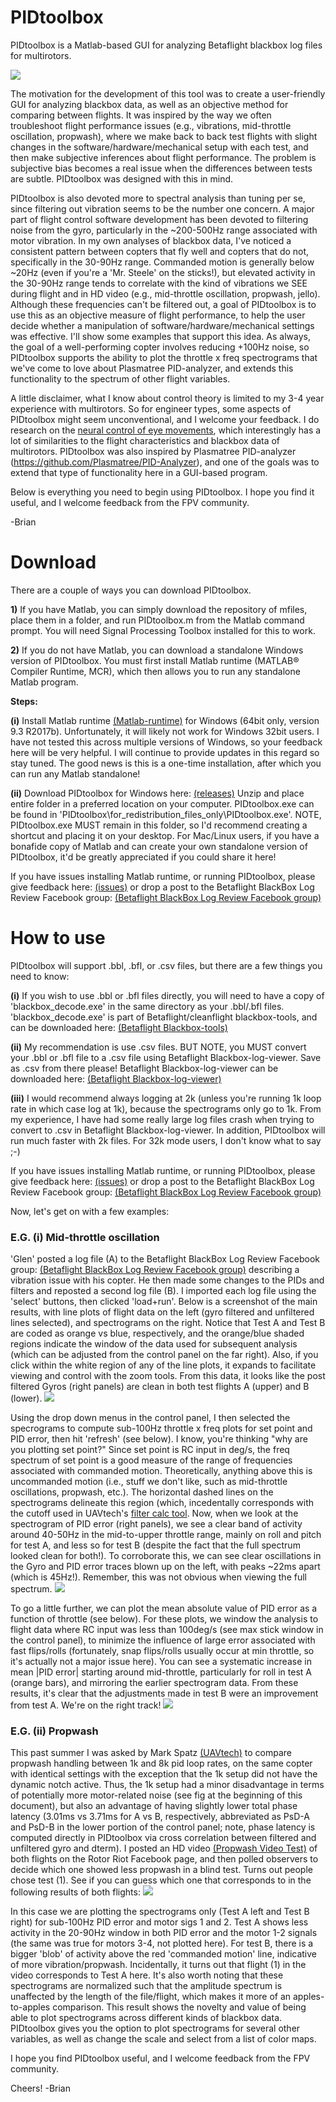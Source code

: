 
# PIDtoolbox

PIDtoolbox is a Matlab-based GUI for analyzing Betaflight blackbox log files for multirotors.

![](images/PIDtoolboxGUIexample.png)

The motivation for the development of this tool was to create a user-friendly GUI for analyzing blackbox data, as well as an objective method for comparing between flights. It was inspired by the way we often troubleshoot flight performance issues (e.g., vibrations, mid-throttle oscillation, propwash), where we make back to back test flights with slight changes in the software/hardware/mechanical setup with each test, and then make subjective inferences about flight performance. The problem is subjective bias becomes a real issue when the differences between tests are subtle. PIDtoolbox was designed with this in mind.

PIDtoolbox is also devoted more to spectral analysis than tuning per se, since filtering out vibration seems to be the number one concern. A major part of flight control software development has been devoted to filtering noise from the gyro, particularly in the ~200-500Hz range associated with motor vibration. In my own analyses of blackbox data, I've noticed a consistent pattern between copters that fly well and copters that do not, specifically in the 30-90Hz range. Commanded motion is generally below ~20Hz (even if you're a 'Mr. Steele' on the sticks!), but elevated activity in the 30-90Hz range tends to correlate with the kind of vibrations we SEE during flight and in HD video (e.g., mid-throttle oscillation, propwash, jello). Although these frequencies can't be filtered out, a goal of PIDtoolbox is to use this as an objective measure of flight performance, to help the user decide whether a manipulation of software/hardware/mechanical settings was effective. I'll show some examples that support this idea. As always, the goal of a well-performing copter involves reducing +100Hz noise, so PIDtoolbox supports the ability to plot the throttle x freq spectrograms that we've come to love about Plasmatree PID-analyzer, and extends this functionality to the spectrum of other flight variables.

A little disclaimer, what I know about control theory is limited to my 3-4 year experience with multirotors. So for engineer types, some aspects of PIDtoolbox might seem unconventional, and I welcome your feedback. I do research on the <a href="https://sites.google.com/site/bjw112968/" target="blank">neural control of eye movements</a>, which interestingly has a lot of similarities to the flight characteristics and blackbox data of multirotors. PIDtoolbox was also inspired by Plasmatree PID-analyzer (https://github.com/Plasmatree/PID-Analyzer), and one of the goals was to extend that type of functionality here in a GUI-based program.

Below is everything you need to begin using PIDtoolbox. I hope you find it useful, and I welcome feedback from the FPV community.

-Brian

# Download

There are a couple of ways you can download PIDtoolbox. 

**1)** If you have Matlab, you can simply download the repository of mfiles, place them in a folder, and run PIDtoolbox.m from the Matlab command prompt. You will need Signal Processing Toolbox installed for this to work.

**2)** If you do not have Matlab, you can download a standalone Windows version of PIDtoolbox. You must first install Matlab runtime (MATLAB® Compiler Runtime, MCR), which then allows you to run any standalone Matlab program.

**Steps:**

**(i)** Install Matlab runtime <a href="https://www.mathworks.com/products/compiler/matlab-runtime.html" target="blank">(Matlab-runtime)</a> for Windows (64bit only, version 9.3 R2017b). Unfortunately, it will likely not work for Windows 32bit users. I have not tested this across multiple versions of Windows, so your feedback here will be very helpful. I will continue to provide updates in this regard so stay tuned. The good news is this is a one-time installation, after which you can run any Matlab standalone!

**(ii)** Download PIDtoolbox for Windows here:
<a href="https://github.com/bw1129/PIDtoolbox/releases" target="blank">(releases)</a> Unzip and place entire folder in a preferred location on your computer. PIDtoolbox.exe can be found in 'PIDtoolbox\for_redistribution_files_only\PIDtoolbox.exe'. NOTE, PIDtoolbox.exe MUST remain in this folder, so I'd recommend creating a shortcut and placing it on your desktop. For Mac/Linux users, if you have a bonafide copy of Matlab and can create your own standalone version of PIDtoolbox, it'd be greatly appreciated if you could share it here!

If you have issues installing Matlab runtime, or running PIDtoolbox, please give feedback here:
<a href="https://github.com/bw1129/PIDtoolbox/issues" target="blank">(issues)</a>
or drop a post to the Betaflight BlackBox Log Review Facebook group: <a href="https://www.facebook.com/groups/291745494678694/?ref=bookmarks" target="blank">(Betaflight BlackBox Log Review Facebook group)</a>

# How to use

PIDtoolbox will support .bbl, .bfl, or .csv files, but there are a few things you need to know: 

**(i)** If you wish to use .bbl or .bfl files directly, you will need to have a copy of 'blackbox_decode.exe' in the same directory as your .bbl/.bfl files. 'blackbox_decode.exe' is part of Betaflight/cleanflight blackbox-tools, and can be downloaded here:
<a href="https://www.github.com/betaflight/blackbox-tools" target="blank">(Betaflight Blackbox-tools)</a>

**(ii)** My recommendation is use .csv files. BUT NOTE, you MUST convert your .bbl or .bfl file to a .csv file using Betaflight Blackbox-log-viewer. Save as .csv from there please! Betaflight Blackbox-log-viewer can be downloaded here: 
<a href="https://www.github.com/betaflight/blackbox-log-viewer/releases" target="blank">(Betaflight Blackbox-log-viewer)</a>

**(iii)** I would recommend always logging at 2k (unless you're running 1k loop rate in which case log at 1k), because the spectrograms only go to 1k. From my experience, I have had some really large log files crash when trying to convert to .csv in Betaflight Blackbox-log-viewer. In addition, PIDtoolbox will run much faster with 2k files. For 32k mode users, I don't know what to say ;-)

If you have issues installing Matlab runtime, or running PIDtoolbox, please give feedback here:
<a href="https://github.com/bw1129/PIDtoolbox/issues" target="blank">(issues)</a>
or drop a post to the Betaflight BlackBox Log Review Facebook group: <a href="https://www.facebook.com/groups/291745494678694/?ref=bookmarks" target="blank">(Betaflight BlackBox Log Review Facebook group)</a>

Now, let's get on with a few examples:

### E.G. (i) Mid-throttle oscillation
'Glen' posted a log file (A) to the Betaflight BlackBox Log Review Facebook group: <a href="https://www.facebook.com/groups/291745494678694/?ref=bookmarks" target="blank">(Betaflight BlackBox Log Review Facebook group)</a>
describing a vibration issue with his copter. He then made some changes to the PIDs and filters and reposted a second log file (B). I imported each log file using the 'select' buttons, then clicked 'load+run'. Below is a screenshot of the main results, with line plots of flight data on the left (gyro filtered and unfiltered lines selected), and spectrograms on the right. Notice that Test A and Test B are coded as orange vs blue, respectively, and the orange/blue shaded regions indicate the window of the data used for subsequent analysis (which can be adjusted from the control panel on the far right). Also, if you click within the white region of any of the line plots, it expands to facilitate viewing and control with the zoom tools. From this data, it looks like the post filtered Gyros (right panels) are clean in both test flights A (upper) and B (lower). 
![](images/PIDtoolboxGUIexample2b.png)

Using the drop down menus in the control panel, I then selected the specrograms to compute sub-100Hz throttle x freq plots for set point and PID error, then hit 'refresh' (see below). I know, you're thinking "why are you plotting set point?" Since set point is RC input in deg/s, the freq spectrum of set point is a good measure of the range of frequencies associated with commanded motion. Theoretically, anything above this is uncommanded motion (i.e., stuff we don't like, such as mid-throttle oscillations, propwash, etc.). The horizontal dashed lines on the spectrograms delineate this region (which, incedentally corresponds with the cutoff used in UAVtech's <a href="https://drive.google.com/drive/folders/1jCIJ2FKL7t-ZADcErNrZOcWfWtkgSVdr" target="blank">filter calc tool</a>. Now, when we look at the spectrogram of PID error (right panels), we see a clear band of activity around 40-50Hz in the mid-to-upper throttle range, mainly on roll and pitch for test A, and less so for test B (despite the fact that the full spectrum looked clean for both!). To corroborate this, we can see clear oscillations in the Gyro and PID error traces blown up on the left, with peaks ~22ms apart (which is 45Hz!). Remember, this was not obvious when viewing the full spectrum.
![](images/PIDtoolboxGUIexample2c.png)

To go a little further, we can plot the mean absolute value of PID error as a function of throttle (see below). For these plots, we window the analysis to flight data where RC input was less than 100deg/s (see max stick window in the control panel), to minimize the influence of large error associated with fast flips/rolls (fortunately, snap flips/rolls usually occur at min throttle, so it's actually not a major issue here). You can see a systematic increase in mean |PID error| starting around mid-throttle, particularly for roll in test A (orange bars), and mirroring the earlier spectrogram data. From these results, it's clear that the adjustments made in test B were an improvement from test A. We're on the right track! 
![](images/PIDtoolboxGUIexample2d.png)

### E.G. (ii) Propwash
This past summer I was asked by Mark Spatz <a href="https://www.youtube.com/channel/UCI2MZOaHJFMAmW5ni7vuAQg" target="blank">(UAVtech)</a> to compare propwash handling between 1k and 8k pid loop rates, on the same copter with identical settings with the exception that the 1k setup did not have the dynamic notch active. Thus, the 1k setup had a minor disadvantage in terms of potentially more motor-related noise (see fig at the beginning of this document), but also an advantage of having slightly lower total phase latency (3.01ms vs 3.71ms for A vs B, respectively, abbreviated as PsD-A and PsD-B in the lower portion of the control panel; note, phase latency is computed directly in PIDtoolbox via cross correlation between filtered and unfiltered gyro and dterm). I posted an HD video <a href="https://www.youtube.com/watch?v=Tbx--JI01NE" target="blank">(Propwash Video Test)</a> of both flights on the Rotor Riot Facebook page, and then polled observers to decide which one showed less propwash in a blind test. Turns out people chose test (1). See if you can guess which one that corresponds to in the following results of both flights:
![](images/PIDtoolboxGUIexample1b.png)

In this case we are plotting the spectrograms only (Test A left and Test B right) for sub-100Hz PID error and motor sigs 1 and 2. Test A shows less activity in the 20-90Hz window in both PID error and the motor 1-2 signals (the same was true for motors 3-4, not plotted here). For test B, there is a bigger 'blob' of activity above the red 'commanded motion' line, indicative of more vibration/propwash. Incidentally, it turns out that flight (1) in the video corresponds to Test A here. It's also worth noting that these spectrograms are normalized such that the amplitude spectrum is unaffected by the length of the file/flight, which makes it more of an apples-to-apples comparison. This result shows the novelty and value of being able to plot spectrograms across different kinds of blackbox data. PIDtoolbox gives you the option to plot spectrograms for several other variables, as well as change the scale and select from a list of color maps.

I hope you find PIDtoolbox useful, and I welcome feedback from the FPV community.

Cheers! -Brian


